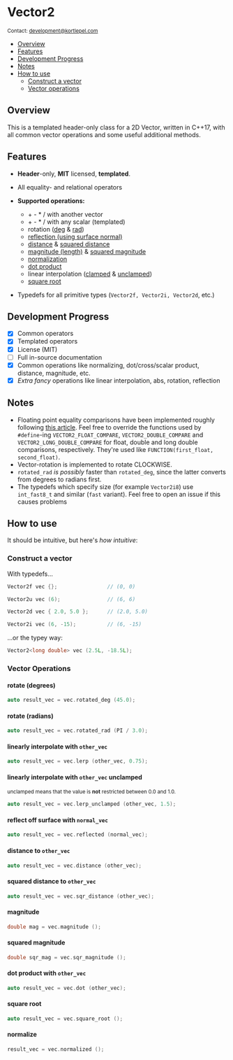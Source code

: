 # Vector2

<sub>Contact: development@kortlepel.com</sub>

- [Overview](#overview)
- [Features](#features)
- [Development Progress](#development-progress)
- [Notes](#notes)
- [How to use](#how-to-use)
    - [Construct a vector](#construct-a-vector)
    - [Vector operations](#vector-operations)

## Overview

This is a templated header-only class for a 2D Vector, written in C++17, with all common vector operations and some useful additional methods.


## Features

* **Header**-only, **MIT** licensed, **templated**.

* All equality- and relational operators

* **Supported operations:**
    - \+ \- \* \/ with another vector
    - \+ \- \* \/ with any scalar (templated)
    - rotation ([deg](#rotate-(degrees)) & [rad](#rotate-(radians)))
    - [reflection (using surface normal)](#reflect-off-surface-with-normal_vec)
    - [distance](#distance-to-other_vec) & [squared distance](#squared-distance-to-other_vec)
    - [magnitude (length)](#magnitude) & [squared magnitude](#squared-magnitude)
    - [normalization](#normalize)
    - [dot product](#dot-product-with-other_vec)
    - linear interpolation ([clamped](#linearly-interpolate-with-other_vec) & [unclamped](#linearly-interpolate-with-other_vec-unclamped))
    - [square root](#square-root)

* Typedefs for all primitive types (`Vector2f, Vector2i, Vector2d`, etc.)


## Development Progress

- [x] Common operators
- [x] Templated operators
- [x] License (MIT)
- [ ] Full in-source documentation
- [x] Common operations like normalizing, dot/cross/scalar product, distance, magnitude, etc.
- [x] _Extra fancy_ operations like linear interpolation, abs, rotation, reflection

## Notes

- Floating point equality comparisons have been implemented roughly following [this article](https://bitbashing.io/comparing-floats.html). Feel free to override the functions used by `#define`-ing 
`VECTOR2_FLOAT_COMPARE`, `VECTOR2_DOUBLE_COMPARE` and `VECTOR2_LONG_DOUBLE_COMPARE` for float, double and long double comparisons, respectively. They're used like `FUNCTION(first_float, second_float)`.
- Vector-rotation is implemented to rotate CLOCKWISE.
- `rotated_rad` _is possibly_ faster than `rotated_deg`, since the latter converts from degrees to radians first.
- The typedefs which specify size (for example `Vector2i8`) use `int_fast8_t` and similar (`fast` variant). Feel free to open an issue if this causes problems

## How to use

It should be intuitive, but here's *how intuitive*:

### **Construct a vector**

With typedefs...

```cpp
Vector2f vec {};                // (0, 0)

Vector2u vec (6);               // (6, 6)

Vector2d vec { 2.0, 5.0 };      // (2.0, 5.0)

Vector2i vec (6, -15);          // (6, -15)
```

...or the typey way:

```cpp
Vector2<long double> vec (2.5L, -18.5L);
```

### **Vector Operations**


#### rotate (degrees)
```cpp
auto result_vec = vec.rotated_deg (45.0);
```

#### rotate (radians)
```cpp
auto result_vec = vec.rotated_rad (PI / 3.0);
```

#### linearly interpolate with `other_vec`
```cpp
auto result_vec = vec.lerp (other_vec, 0.75);
```

#### linearly interpolate with `other_vec` unclamped
<sup>unclamped means that the value is **not** restricted between 0.0 and 1.0.</sup>
```cpp
auto result_vec = vec.lerp_unclamped (other_vec, 1.5);
```

#### reflect off surface with `normal_vec`
```cpp
auto result_vec = vec.reflected (normal_vec);
```

#### distance to `other_vec`
```cpp
auto result_vec = vec.distance (other_vec);
```

#### squared distance to `other_vec`
```cpp
auto result_vec = vec.sqr_distance (other_vec);
```

#### magnitude
```cpp
double mag = vec.magnitude ();
```

#### squared magnitude
```cpp
double sqr_mag = vec.sqr_magnitude ();
```

#### dot product with `other_vec`
```cpp
auto result_vec = vec.dot (other_vec);
```

#### square root
```cpp
auto result_vec = vec.square_root ();
```

#### normalize
```cpp
result_vec = vec.normalized ();
```
